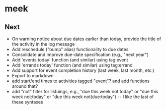 # meek

## Next

- On warning notice about due dates earlier than today, provide the title of the activity in the log message
- Add reschedule ("bump" alias) functionality to due dates
- Consolidate and improve due-date specification (e.g., "next year")
- Add 'events today' function (and similar) using tag:event
- Add 'errands today' function (and similar) using tag:errand
- Add support for event completion history (last week, last month, etc.)
- Export to markdown
- add start/end times to activities tagged "event"? and add functions around that?
- add "not" filter for listuings, e.g., "due this week not today" or "due this week not:today" or "due this week not(due:today") -- I like the last of these syntaxes

